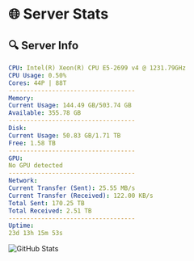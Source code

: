 # 🌐 Server Stats
## 🔍 Server Info
```yaml
CPU: Intel(R) Xeon(R) CPU E5-2699 v4 @ 1231.79GHz
CPU Usage: 0.50%
Cores: 44P | 88T
-----------------------------------
Memory:
Current Usage: 144.49 GB/503.74 GB
Available: 355.78 GB
-----------------------------------
Disk:
Current Usage: 50.83 GB/1.71 TB
Free: 1.58 TB
-----------------------------------
GPU:
No GPU detected
-----------------------------------
Network:
Current Transfer (Sent): 25.55 MB/s
Current Transfer (Received): 122.00 KB/s
Total Sent: 170.25 TB
Total Received: 2.51 TB
-----------------------------------
Uptime:
23d 13h 15m 53s
```
![GitHub Stats](https://img.shields.io/badge/Updated-2025-03-03_11:59:11-blue)